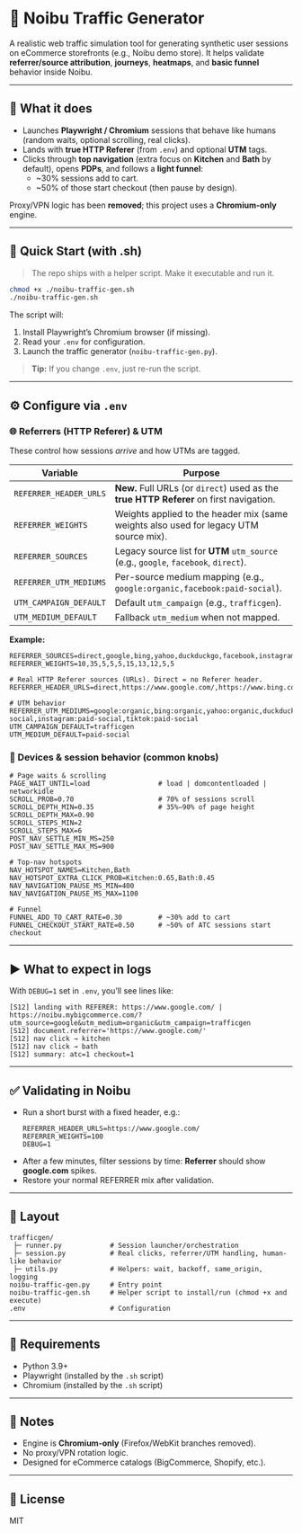 # 🧠 Noibu Traffic Generator

A realistic web traffic simulation tool for generating synthetic user sessions on eCommerce storefronts (e.g., Noibu demo store). It helps validate **referrer/source attribution**, **journeys**, **heatmaps**, and **basic funnel** behavior inside Noibu.

---

## 🚀 What it does
- Launches **Playwright / Chromium** sessions that behave like humans (random waits, optional scrolling, real clicks).
- Lands with **true HTTP Referer** (from `.env`) and optional **UTM** tags.
- Clicks through **top navigation** (extra focus on **Kitchen** and **Bath** by default), opens **PDPs**, and follows a **light funnel**:
  - ~30% sessions add to cart.
  - ~50% of those start checkout (then pause by design).

Proxy/VPN logic has been **removed**; this project uses a **Chromium-only** engine.

---

## 🔧 Quick Start (with .sh)
> The repo ships with a helper script. Make it executable and run it.

```bash
chmod +x ./noibu-traffic-gen.sh
./noibu-traffic-gen.sh
```

The script will:
1) Install Playwright’s Chromium browser (if missing).  
2) Read your `.env` for configuration.  
3) Launch the traffic generator (`noibu-traffic-gen.py`).

> **Tip:** If you change `.env`, just re-run the script.

---

## ⚙️ Configure via `.env`

### 🌐 Referrers (HTTP Referer) & UTM
These control how sessions *arrive* and how UTMs are tagged.

| Variable | Purpose |
| --- | --- |
| `REFERRER_HEADER_URLS` | **New.** Full URLs (or `direct`) used as the **true HTTP Referer** on first navigation. |
| `REFERRER_WEIGHTS` | Weights applied to the header mix (same weights also used for legacy UTM source mix). |
| `REFERRER_SOURCES` | Legacy source list for **UTM** `utm_source` (e.g., `google`, `facebook`, `direct`). |
| `REFERRER_UTM_MEDIUMS` | Per-source medium mapping (e.g., `google:organic,facebook:paid-social`). |
| `UTM_CAMPAIGN_DEFAULT` | Default `utm_campaign` (e.g., `trafficgen`). |
| `UTM_MEDIUM_DEFAULT` | Fallback `utm_medium` when not mapped. |

**Example:**
```env
REFERRER_SOURCES=direct,google,bing,yahoo,duckduckgo,facebook,instagram,tiktok,linkedin,reddit
REFERRER_WEIGHTS=10,35,5,5,5,15,13,12,5,5

# Real HTTP Referer sources (URLs). Direct = no Referer header.
REFERRER_HEADER_URLS=direct,https://www.google.com/,https://www.bing.com/,https://search.yahoo.com/,https://duckduckgo.com/,https://www.facebook.com/,https://www.instagram.com/,https://www.tiktok.com/,https://www.linkedin.com/,https://www.reddit.com/

# UTM behavior
REFERRER_UTM_MEDIUMS=google:organic,bing:organic,yahoo:organic,duckduckgo:organic,facebook:paid-social,instagram:paid-social,tiktok:paid-social
UTM_CAMPAIGN_DEFAULT=trafficgen
UTM_MEDIUM_DEFAULT=paid-social
```

### 👤 Devices & session behavior (common knobs)
```env
# Page waits & scrolling
PAGE_WAIT_UNTIL=load                 # load | domcontentloaded | networkidle
SCROLL_PROB=0.70                     # 70% of sessions scroll
SCROLL_DEPTH_MIN=0.35                # 35%–90% of page height
SCROLL_DEPTH_MAX=0.90
SCROLL_STEPS_MIN=2
SCROLL_STEPS_MAX=6
POST_NAV_SETTLE_MIN_MS=250
POST_NAV_SETTLE_MAX_MS=900

# Top-nav hotspots
NAV_HOTSPOT_NAMES=Kitchen,Bath
NAV_HOTSPOT_EXTRA_CLICK_PROB=Kitchen:0.65,Bath:0.45
NAV_NAVIGATION_PAUSE_MS_MIN=400
NAV_NAVIGATION_PAUSE_MS_MAX=1100

# Funnel
FUNNEL_ADD_TO_CART_RATE=0.30         # ~30% add to cart
FUNNEL_CHECKOUT_START_RATE=0.50      # ~50% of ATC sessions start checkout
```

---

## ▶️ What to expect in logs
With `DEBUG=1` set in `.env`, you’ll see lines like:
```
[S12] landing with REFERER: https://www.google.com/ | https://noibu.mybigcommerce.com/?utm_source=google&utm_medium=organic&utm_campaign=trafficgen
[S12] document.referrer='https://www.google.com/'
[S12] nav click → kitchen
[S12] nav click → bath
[S12] summary: atc=1 checkout=1
```

---

## ✅ Validating in Noibu
- Run a short burst with a fixed header, e.g.:
  ```env
  REFERRER_HEADER_URLS=https://www.google.com/
  REFERRER_WEIGHTS=100
  DEBUG=1
  ```
- After a few minutes, filter sessions by time: **Referrer** should show **google.com** spikes.  
- Restore your normal REFERRER mix after validation.

---

## 📁 Layout
```
trafficgen/
 ├─ runner.py            # Session launcher/orchestration
 ├─ session.py           # Real clicks, referrer/UTM handling, human-like behavior
 ├─ utils.py             # Helpers: wait, backoff, same_origin, logging
noibu-traffic-gen.py     # Entry point
noibu-traffic-gen.sh     # Helper script to install/run (chmod +x and execute)
.env                     # Configuration
```

---

## 🧩 Requirements
- Python 3.9+
- Playwright (installed by the `.sh` script)
- Chromium (installed by the `.sh` script)

---

## 📝 Notes
- Engine is **Chromium-only** (Firefox/WebKit branches removed).
- No proxy/VPN rotation logic.
- Designed for eCommerce catalogs (BigCommerce, Shopify, etc.).

---

## 📄 License
MIT
